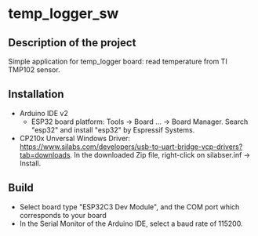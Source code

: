 # temp_logger_sw

## Description of the project

Simple application for temp_logger board: read temperature from TI TMP102 sensor.


## Installation

- Arduino IDE v2
    - ESP32 board platform: Tools -> Board ... -> Board Manager. Search "esp32" and install "esp32" by Espressif Systems.
- CP210x Unversal Windows Driver: https://www.silabs.com/developers/usb-to-uart-bridge-vcp-drivers?tab=downloads. 
    In the downloaded Zip file, right-click on silabser.inf -> Install.


## Build

- Select board type "ESP32C3 Dev Module", and the COM port which corresponds to your board
- In the Serial Monitor of the Arduino IDE, select a baud rate of 115200.